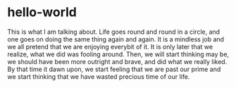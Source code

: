 # hello-world


This is what I am talking about. Life  goes round and round in a circle, and one goes on doing the same thing again and again. It is a mindless job and we all pretend that we are enjoying everybit of it. It is only later that we realize, what we did was fooling around. Then, we will start thinking may be, we should have been more outright and brave, and did what we really liked. By that time it dawn upon, we start feeling that we are past our prime and we start thinking that we have wasted precious time of our life. 

